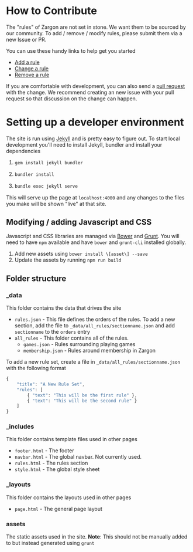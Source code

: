 # How to Contribute

The "rules" of Zargon are not set in stone.  We want them to be sourced by our community.  To add / remove / modify rules, please submit them via a new Issue or PR.

You can use these handy links to help get you started

-   [Add a rule](https://github.com/zargon-now/zargon-now.github.io/issues/new?template=add_rule.md)
-   [Change a rule](https://github.com/zargon-now/zargon-now.github.io/issues/new?template=change_rule.md)
-   [Remove a rule](https://github.com/zargon-now/zargon-now.github.io/issues/new?template=remove_rule.md)

If you are comfortable with development, you can also send a [pull request](http://help.github.com/pull-requests/) with the change.  We recommend creating an new issue with your pull request so that discussion on the change can happen.

# Setting up a developer environment

The site is run using [Jekyll](https://jekyllrb.com/) and is pretty easy to figure out.  To start local development you'll need to install Jekyll, bundler and install your dependencies

1.  ```bash
    gem install jekyll bundler
    ```
2.  ```bash
    bundler install
    ```
3.  ```bash
    bundle exec jekyll serve
    ```

This will serve up the page at `localhost:4000` and any changes to the files you make will be shown "live" at that site.

## Modifying / adding Javascript and CSS

Javascript and CSS libraries are managed via [Bower](https://bower.io/) and [Grunt](https://gruntjs.com/).  You will need to have `npm` available and have `bower` and `grunt-cli` installed globally.

1.  Add new assets using `bower install \[asset\] --save`
2.  Update the assets by running `npm run build`

## Folder structure

### \_data

This folder contains the data that drives the site

-   `rules.json` - This file defines the orders of the rules.  To add a new section, add the file to `_data/all_rules/sectionname.json` and add `sectionname` to the `orders` entry
-   `all_rules` - This folder contains all of the rules.
    -   `games.json` - Rules surrounding playing games
    -   `membership.json` - Rules around membership in Zargon

To add a new rule set, create a file in `_data/all_rules/sectionname.json` with the following format

```javascript
{
    "title": "A New Rule Set",
    "rules": [
        { "text": "This will be the first rule" },
        { "text": "This will be the second rule" }
    ]
}
```

### \_includes

This folder contains template files used in other pages

-   `footer.html` - The footer
-   `navbar.html` - The global navbar.  Not currently used.
-   `rules.html` - The rules section
-   `style.html` - The global style sheet

### \_layouts

This folder contains the layouts used in other pages

-   `page.html` - The general page layout

### assets

The static assets used in the site.  **Note**: This should not be manually added to but instead generated using `grunt`